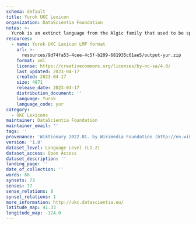 ```yaml
---
schema: default
title: Yurok UKC Lexicon
organization: DataScientia Foundation
notes: >-
  Yurok is an extinct language from the Algic family that used to be spoken in North America. The UKC Lexicon of Yurok is represented as a lexico-semantic network. It consists of words, word senses, synsets, as well as sense-level and synset-level relationships
resources:
  - name: Yurok UKC Lexicon LMF format
    url: >-
      resources/9d74fa53-4cee-4c5f-b209-681935c61ae5/output-yur.zip
    format: xml
    license: https://creativecommons.org/licenses/by-nc-sa/4.0/
    last_updated: 2023-04-17
    created: 2023-04-17
    size: 4871
    release_date: 2023-04-17
    distribution_document: ''
    language: Yurok
    language_code: yur
category:
  - UKC Lexicons
maintainer: DataScientia Foundation
maintainer_email: ''
tags: ''
provenance: 'Wiktionary 2022.01. by Wikimedia Foundation (http://en.wiktionary.org); CogNet 2.1 by Khuyagbaatar Batsuren, National University of Mongolia (http://cognet.ukc.disi.unitn.it); KinDiv: Kinship Diversity 1.0 by Temuulen Khishigsuren (http://ukc.disi.unitn.it/index.php/kinship/); Native Languages of the Americas 2021.11. by Laura Redish and Orrin Lewis (http://www.native-languages.org); Princeton WordNet 2.1 by Princeton University (https://wordnet.princeton.edu)'
version: '1.0'
dataset_level: Language Level (L1-2)
dataset_access: Open Access
dataset_description: ''
landing_page: ''
date_of_collection: ''
words: 68
synsets: 73
senses: 77
sense_relations: 0
synset_relations: 1
more_information: http://ukc.datascientia.eu/
latitude_map: 41.33
longitude_map: -124.0
---
```

